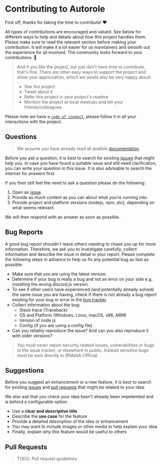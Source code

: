 # Contributing to Autorole

First off, thanks for taking the time to contribute! ❤️

All types of contributions are encouraged and valued. See below for different ways to help and details about how this project handles them. Please make sure to read the relevant section before making your contribution. It will make it a lot easier for us maintainers and smooth out the experience for all involved. The community looks forward to your contributions. 🎉

> And if you like the project, but just don't have time to contribute, that's fine. There are other easy ways to support the project and show your appreciation, which we would also be very happy about:
>
> - Star the project
> - Tweet about it
> - Refer this project in your project's readme
> - Mention the project at local meetups and tell your friends/colleagues

Please note we have a [`code of conduct`](/CODE_OF_CONDUCT.md), please follow it in all your interactions with the project.

## Questions

> We assume you have already read all avalible [documentation](https://github.com/matta-official/autorole/wiki).

Before you ask a question, it is best to search for existing [issues](https://github.com/matta-official/autorole/issues) that might help you. In case you have found a suitable issue and still need clarification, you can write your question in this issue. It is also advisable to search the internet for answers first.

If you then still feel the need to ask a question please do the following:

1. Open an [issue](https://github.com/matta-official/autorole/issues/new).
2. Provide as much context as you can about what you’re running into.
3. Provide project and platform versions (nodejs, npm, etc), depending on what seems relevant.

We will then respond with an answer as soon as possible.

## Bug Reports

A good bug report shouldn't leave others needing to chase you up for more information. Therefore, we ask you to investigate carefully, collect information and describe the issue in detail in your report. Please complete the following steps in advance to help us fix any potential bug as fast as possible.

- Make sure that you are using the latest version.
- Determine if your bug is really a bug and not an error on your side e.g. installing the wrong discord.js version.
- To see if other users have experienced (and potentially already solved) the same issue you are having, check if there is not already a bug report existing for your bug or error in the [bug tracker](https://github.com/matta-official/autorole/issues?q=label%3Abug).
- Collect information about the bug:
  - Stack trace (Traceback)
  - OS and Platform (Windows, Linux, macOS, x86, ARM)
  - Version of node.js
  - Config (if you are using a config file)
- Can you reliably reproduce the issue? And can you also reproduce it with older versions?

> You must never report security related issues, vulnerabilities or bugs to the issue tracker, or elsewhere in public. Instead sensitive bugs must be sent directly to @MattA-Official.

## Suggestions

Before you suggest an enhancement or a new feature, it is best to search for existing [issues](https://github.com/matta-official/autorole/issues?q=label%3Asuggestion) and [pull requests](https://github.com/matta-official/autorole/pulls) that might be related to your idea.

We also ask that you check your idea hasn't already been impelemted and is behind a configurable option.

- Use a **clear and descriptive title**
- Describe the **use case** for the feature
- Provide a detailed description of the idea or enhancement
- You may want to include images or other media to help explain your idea
- Finally, explain why this feature would be useful to others

## Pull Requests

> TODO: Pull request guidelines
